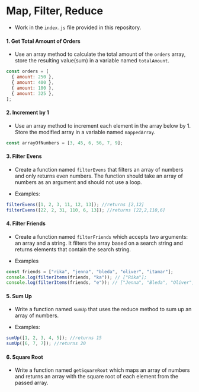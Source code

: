 # Map, Filter, Reduce

- Work in the `index.js` file provided in this repository.

#### 1. Get Total Amount of Orders

- Use an array method to calculate the total amount of the `orders` array, store the resulting value(sum) in a variable named `totalAmount`.

```javascript
const orders = [
  { amount: 250 },
  { amount: 400 },
  { amount: 100 },
  { amount: 325 },
];
```

#### 2. Increment by 1

- Use an array method to increment each element in the array below by 1. Store the modified array in a variable named `mappedArray`.

```javascript
const arrayOfNumbers = [3, 45, 6, 56, 7, 9];
```

#### 3. Filter Evens

- Create a function named `filterEvens` that filters an array of numbers and only returns even numbers. The function should take an array of numbers as an argument and should not use a loop.

- Examples:

```javascript
filterEvens([1, 2, 3, 11, 12, 13]); //returns [2,12]
filterEvens([22, 2, 31, 110, 6, 13]); //returns [22,2,110,6]
```

#### 4. Filter Friends

- Create a function named `filterFriends` which accepts two arguments: an array and a string. It filters the array based on a search string and returns elements that contain the search string.

- Examples

```javascript
const friends = ["rika", "jenna", "bleda", "oliver", "itamar"];
console.log(filterItems(friends, "ka")); // ["Rika"];
console.log(filterItems(friends, "e")); // ["Jenna", "Bleda", "Oliver"];
```

#### 5. Sum Up

- Write a function named `sumUp` that uses the reduce method to sum up an array of numbers.

- Examples:

```javascript
sumUp([1, 2, 3, 4, 5]); //returns 15
sumUp([6, 7, 7]); //returns 20
```

#### 6. Square Root

- Write a function named `getSquareRoot` which maps an array of numbers and returns an array with the square root of each element from the passed array.
